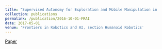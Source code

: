 ```yaml
---
title: "Supervised Autonomy for Exploration and Mobile Manipulation in Rough Terrain with a Centaur-like Robot"
collection: publications
permalink: /publication/2016-10-01-FRAI
date: 2017-05-01
venue: 'Frontiers in Robotics and AI, section Humanoid Robotics'
---
```

[Paper](http://www.ais.uni-bonn.de/papers/Frontiers_2016_SpaceBot.pdf)